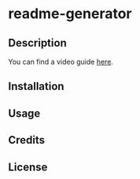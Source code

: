 # readme-generator

## Description

You can find a video guide [here](https://www.youtube.com/watch?v=VwATpRAX_0w).

## Installation

## Usage

## Credits

## License
